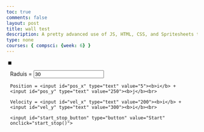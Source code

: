 ```yaml
---
toc: true
comments: false
layout: post
title: wall test
description: A pretty advanced use of JS, HTML, CSS, and Spritesheets to create a single-player game. 
type: none
courses: { compsci: {week: 6} }
---
```


<head>
    <title>Wall Collision 2D</title>
</head> 


<canvas width="500" height="500" style="border: 4px solid black; float:left; margin:5px;" id="box"></canvas>

<div style="float:left; padding:5px; margin:5px;">
    Raduis = <input id="rad" type="text" value="30"><br>

    Position = <input id="pos_x" type="text" value="5"><b>i</b> + <input id="pos_y" type="text" value="250"><b>j</b><br>

    Velocity = <input id="vel_x" type="text" value="200"><b>i</b> + <input id="vel_y" type="text" value="300"><b>i</b><br>

    <input id="start_stop_button" type="button" value="Start" onclick="start_stop()"> 
</div>

<script>
    var ctx = document.getElementById("box").getContext("2d");
    var pos = [undefined, undefined];
    var vel = [undefined, undefined];
    var rad;

    var started = false;
    var i_id;

    function draw_and_update()
    {
        ctx.fillStyle = "red";
        ctx.clearRect(0,0,500,500);

        ctx.beginPath();
        ctx.arc([pos[0]],[pos[1]],[rad],[0],[2*Math.PI]);
        ctx.fill();

        //collision
        if (pos[0]+rad>=500 || pos[0]-rad<=0)
        {
            vel[0]=-vel[0];
        }

        if (pos[1]+rad>=500 || pos[1]-rad<=0)
        {
            vel[1]=-vel[1];
        }

        pos[0] += vel[0]/60;
        pos[1] += vel[1]/60;
    }

    function start_stop()
    {
        if (started)
        {
            clearInterval(i_id);
            document.getElementById("start_stop_button").value = "Start";
        }

        else
        {
            pos[0] = Number(document.getElementById("pos_x").value);
            pos[1] = Number(document.getElementById("pos_y").value);
            vel[0] = Number(document.getElementById("vel_x").value);
            vel[1] = Number(document.getElementById("vel_y").value);
            rad = Number(document.getElementById("rad").value);
            document.getElementById("start_stop_button").value = "Stop";
            i_id = setInterval(draw_and_update,1000/60);
        }
        started = !started;
    }
</script>
